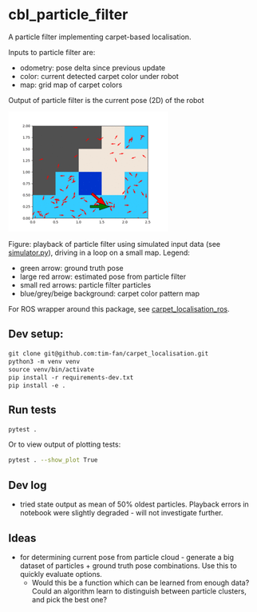 # cbl_particle_filter

A particle filter implementing carpet-based localisation.

Inputs to particle filter are:
* odometry: pose delta since previous update
* color: current detected carpet color under robot
* map: grid map of carpet colors

Output of particle filter is the current pose (2D) of the robot

![simulation_playback](docs/source/_static/simulation_playback.gif)

Figure: playback of particle filter using simulated input data (see [simulator.py](./cbl_particle_filter/simulator.py)), driving in a loop on a small map. Legend:
* green arrow: ground truth pose
* large red arrow: estimated pose from particle filter
* small red arrows: particle filter particles
* blue/grey/beige background: carpet color pattern map

For ROS wrapper around this package, see [carpet_localisation_ros](https://github.com/tim-fan/carpet_localisation_ros).

## Dev setup:

```
git clone git@github.com:tim-fan/carpet_localisation.git
python3 -m venv venv
source venv/bin/activate
pip install -r requirements-dev.txt
pip install -e .
```

## Run tests
```bash
pytest .
```
Or to view output of plotting tests:
```bash
pytest . --show_plot True
```

## Dev log

* tried state output as mean of 50% oldest particles. Playback errors in notebook were slightly degraded - will not investigate further.

## Ideas

* for determining current pose from particle cloud - generate a big dataset of particles + ground truth pose combinations. Use this to quickly evaluate options.
  * Would this be a function which can be learned from enough data? Could an algorithm learn to distinguish between particle clusters, and pick the best one?